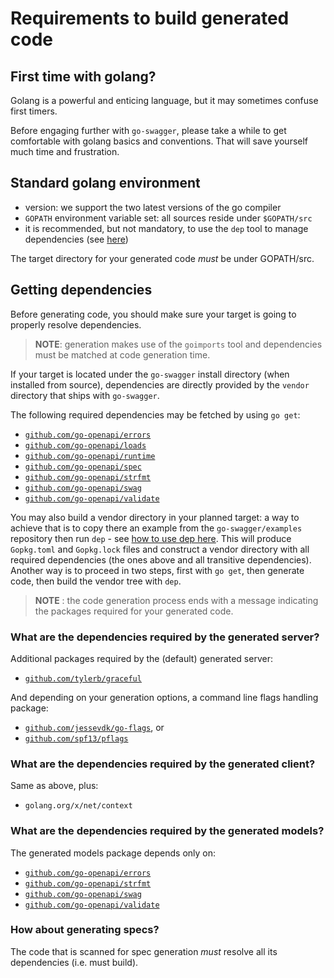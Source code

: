 # Requirements to build generated code

## First time with golang?

Golang is a powerful and enticing language, but it may sometimes confuse first timers.

Before engaging further with `go-swagger`, please take a while to get comfortable with golang basics 
and conventions. That will save yourself much time and frustration.

## Standard golang environment

* version: we support the two latest versions of the go compiler
* `GOPATH` environment variable set: all sources reside under `$GOPATH/src`
* it is recommended, but not mandatory, to use the `dep` tool to manage dependencies
(see [here](https://golang.github.io/dep/docs/introduction.html))

The target directory for your generated code _must_ be under GOPATH/src.

## Getting dependencies

Before generating code, you should make sure your target is going to properly resolve dependencies.

> **NOTE**: generation makes use of the `goimports` tool and dependencies must be matched at code generation time.

If your target is located under the `go-swagger` install directory (when installed from source), dependencies are directly
provided by the `vendor` directory that ships with `go-swagger`.

The following required dependencies may be fetched by using `go get`:

- [`github.com/go-openapi/errors`](https://www.github.com/go-openapi/errors)
- [`github.com/go-openapi/loads`](https://www.github.com/go-openapi/loads)
- [`github.com/go-openapi/runtime`](https://www.github.com/go-openapi/runtime)
- [`github.com/go-openapi/spec`](https://www.github.com/go-openapi/spec)
- [`github.com/go-openapi/strfmt`](https://www.github.com/go-openapi/strfmt)
- [`github.com/go-openapi/swag`](https://www.github.com/go-openapi/swag)
- [`github.com/go-openapi/validate`](https://www.github.com/go-openapi/validate)

You may also build a vendor directory in your planned target: a way to achieve that is to copy there an example from the
`go-swagger/examples` repository then run `dep` - see [how to use dep here](https://github.com/golang/dep).
This will produce `Gopkg.toml` and `Gopkg.lock` files and construct a vendor directory with all required dependencies
(the ones above and all transitive dependencies). Another way is to proceed in two steps, first with `go get`, then generate code, 
then build the vendor tree with `dep`.

> **NOTE** : the code generation process ends with a message indicating the packages required for your generated code.


### What are the dependencies required by the generated server?

Additional packages required by the (default) generated server:

- [`github.com/tylerb/graceful`](https://www.github.com/tylerb/graceful)

And depending on your generation options, a command line flags handling package:

- [`github.com/jessevdk/go-flags`](https://www.github.com/jessevdk/go-flags), or
- [`github.com/spf13/pflags`](https://www.github.com/spf13/pflags)

### What are the dependencies required by the generated client?

Same as above, plus:

- `golang.org/x/net/context`

### What are the dependencies required by the generated models?

The generated models package depends only on:

- [`github.com/go-openapi/errors`](https://www.github.com/go-openapi/errors)
- [`github.com/go-openapi/strfmt`](https://www.github.com/go-openapi/strfmt)
- [`github.com/go-openapi/swag`](https://www.github.com/go-openapi/swag)
- [`github.com/go-openapi/validate`](https://www.github.com/go-openapi/validate)

### How about generating specs?

The code that is scanned for spec generation _must_ resolve all its dependencies (i.e. must build).
